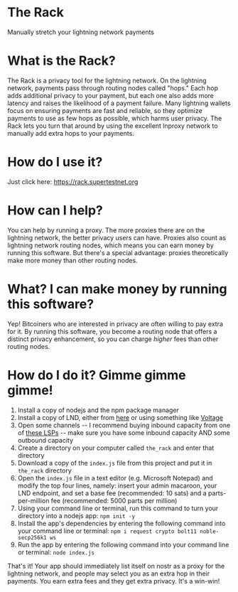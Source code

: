 # The Rack
Manually stretch your lightning network payments

# What is the Rack?
The Rack is a privacy tool for the lightning network. On the lightning network, payments pass through routing nodes called "hops." Each hop adds additional privacy to your payment, but each one also adds more latency and raises the likelihood of a payment failure. Many lightning wallets focus on ensuring payments are fast and reliable, so they optimize payments to use as few hops as possible, which harms user privacy. The Rack lets you turn that around by using the excellent lnproxy network to manually add extra hops to your payments.

# How do I use it?
Just click here: https://rack.supertestnet.org

# How can I help?
You can help by running a proxy. The more proxies there are on the lightning network, the better privacy users can have. Proxies also count as lightning network routing nodes, which means you can earn money by running this software. But there's a special advantage: proxies theoretically make more money than other routing nodes.

# What? I can make money by running this software?
Yep! Bitcoiners who are interested in privacy are often willing to pay extra for it. By running this software, you become a routing node that offers a distinct privacy enhancement, so you can charge *higher* fees than other routing nodes.

# How do I do it? Gimme gimme gimme!
1. Install a copy of nodejs and the npm package manager
2. Install a copy of LND, either from [here](https://github.com/lightningnetwork/lnd/releases/) or using something like [Voltage](https://www.voltage.cloud/)
3. Open some channels -- I recommend buying inbound capacity from one of [these LSPs](https://supertestnet.github.io/list-of-channel-sellers/) -- make sure you have some inbound capacity AND some outbound capacity
4. Create a directory on your computer called `the_rack` and enter that directory
5. Download a copy of the `index.js` file from this project and put it in `the_rack` directory
6. Open the `index.js` file in a text editor (e.g. Microsoft Notepad) and modify the top four lines, namely: insert your admin macaroon, your LND endpoint, and set a base fee (recommended: 10 sats) and a parts-per-million fee (recommended: 5000 parts per million)
7. Using your command line or terminal, run this command to turn your directory into a nodejs app: `npm init -y`
8. Install the app's dependencies by entering the following command into your command line or terminal: `npm i request crypto bolt11 noble-secp256k1 ws`
9. Run the app by entering the following command into your command line or terminal: `node index.js`

That's it! Your app should immediately list itself on nostr as a proxy for the lightning network, and people may select you as an extra hop in their payments. You earn extra fees and they get extra privacy. It's a win-win!
